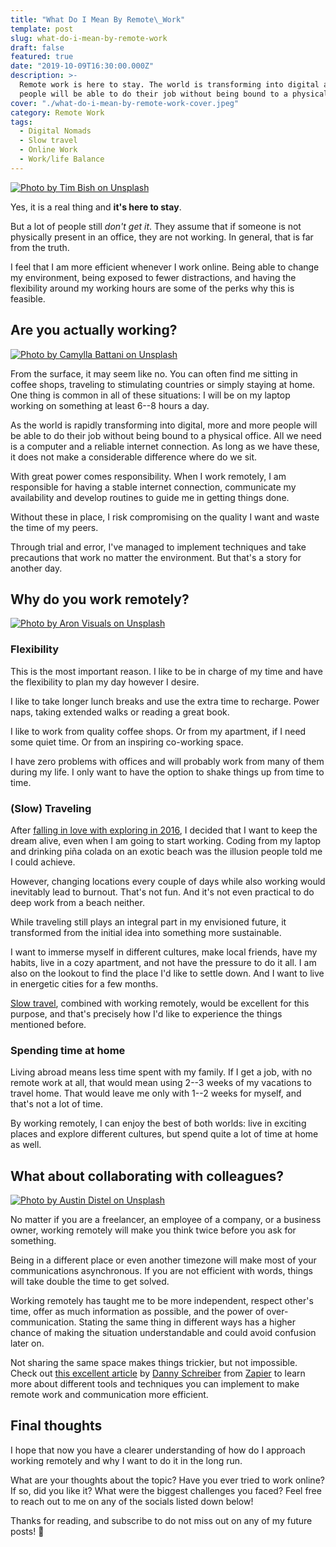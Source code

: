 ```yaml
---
title: "What Do I Mean By Remote\_Work"
template: post
slug: what-do-i-mean-by-remote-work
draft: false
featured: true
date: "2019-10-09T16:30:00.000Z"
description: >-
  Remote work is here to stay. The world is transforming into digital and more
  people will be able to do their job without being bound to a physical office.
cover: "./what-do-i-mean-by-remote-work-cover.jpeg"
category: Remote Work
tags:
  - Digital Nomads
  - Slow travel
  - Online Work
  - Work/life Balance
---
```


[![Photo by Tim Bish on Unsplash](/what-do-i-mean-by-remote-work-cover.jpeg)](https://bit.ly/33jE0Fx)

Yes, it is a real thing and **it's here to stay**.

But a lot of people still _don't get it_. They assume that if someone is not physically present in an office, they are not working. In general, that is far from the truth.

I feel that I am more efficient whenever I work online. Being able to change my environment, being exposed to fewer distractions, and having the flexibility around my working hours are some of the perks why this is feasible.

## Are you actually working?

[![Photo by Camylla Battani on Unsplash](/dog-question.jpeg)](https://bit.ly/314jc3n)

From the surface, it may seem like no. You can often find me sitting in coffee shops, traveling to stimulating countries or simply staying at home. One thing is common in all of these situations: I will be on my laptop working on something at least 6--8 hours a day.

As the world is rapidly transforming into digital, more and more people will be able to do their job without being bound to a physical office. All we need is a computer and a reliable internet connection. As long as we have these, it does not make a considerable difference where do we sit.

With great power comes responsibility. When I work remotely, I am responsible for having a stable internet connection, communicate my availability and develop routines to guide me in getting things done.

Without these in place, I risk compromising on the quality I want and waste the time of my peers.

Through trial and error, I've managed to implement techniques and take precautions that work no matter the environment. But that's a story for another day.

## Why do you work remotely?

[![Photo by Aron Visuals on Unsplash](/time-passing.jpeg)](https://bit.ly/2IvhnG7)

### Flexibility

This is the most important reason. I like to be in charge of my time and have the flexibility to plan my day however I desire.

I like to take longer lunch breaks and use the extra time to recharge. Power naps, taking extended walks or reading a great book.

I like to work from quality coffee shops. Or from my apartment, if I need some quiet time. Or from an inspiring co-working space.

I have zero problems with offices and will probably work from many of them during my life. I only want to have the option to shake things up from time to time.

### (Slow) Traveling

After [falling in love with exploring in 2016](https://bit.ly/2MpfT1g), I decided that I want to keep the dream alive, even when I am going to start working. Coding from my laptop and drinking piña colada on an exotic beach was the illusion people told me I could achieve.

However, changing locations every couple of days while also working would inevitably lead to burnout. That's not fun. And it's not even practical to do deep work from a beach neither.

While traveling still plays an integral part in my envisioned future, it transformed from the initial idea into something more sustainable.

I want to immerse myself in different cultures, make local friends, have my habits, live in a cozy apartment, and not have the pressure to do it all. I am also on the lookout to find the place I'd like to settle down. And I want to live in energetic cities for a few months.

[Slow travel](https://bit.ly/2LZ1VnB), combined with working remotely, would be excellent for this purpose, and that's precisely how I'd like to experience the things mentioned before.

### Spending time at home

Living abroad means less time spent with my family. If I get a job, with no remote work at all, that would mean using 2--3 weeks of my vacations to travel home. That would leave me only with 1--2 weeks for myself, and that's not a lot of time.

By working remotely, I can enjoy the best of both worlds: live in exciting places and explore different cultures, but spend quite a lot of time at home as well.

## What about collaborating with colleagues?

[![Photo by Austin Distel on Unsplash](/collaboration.jpeg)](https://bit.ly/2pYExhF)

No matter if you are a freelancer, an employee of a company, or a business owner, working remotely will make you think twice before you ask for something.

Being in a different place or even another timezone will make most of your communications asynchronous. If you are not efficient with words, things will take double the time to get solved.

Working remotely has taught me to be more independent, respect other's time, offer as much information as possible, and the power of over-communication. Stating the same thing in different ways has a higher chance of making the situation understandable and could avoid confusion later on.

Not sharing the same space makes things trickier, but not impossible. Check out [this excellent article](https://bit.ly/33gNAZy) by [Danny Schreiber](https://bit.ly/2ASgTFQ) from [Zapier](https://bit.ly/2LX6Lls) to learn more about different tools and techniques you can implement to make remote work and communication more efficient.

## Final thoughts

I hope that now you have a clearer understanding of how do I approach working remotely and why I want to do it in the long run.

What are your thoughts about the topic? Have you ever tried to work online? If so, did you like it? What were the biggest challenges you faced? Feel free to reach out to me on any of the socials listed down below!

Thanks for reading, and subscribe to do not miss out on any of my future posts! 🙏

